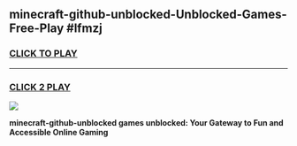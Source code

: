
## minecraft-github-unblocked-Unblocked-Games-Free-Play #lfmzj
<h3>
<a href="https://us.freeplayer.one?title=minecraft-github-unblocked&ref=9M">CLICK TO PLAY</a></h3>
<hr>

<h3>
<a href="https://us.freeplayer.one?title=minecraft-github-unblocked&ref=9M">CLICK 2 PLAY</a>
  
</h3>

<a href="https://us.freeplayer.one?title=minecraft-github-unblocked&ref=9M"><img src="https://clearcache.store/games.png"></a>


**minecraft-github-unblocked games unblocked: Your Gateway to Fun and Accessible Online Gaming**
